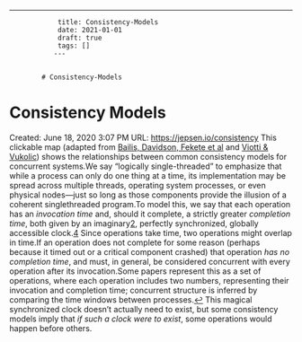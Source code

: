 ---
                title: Consistency-Models
                date: 2021-01-01    
                draft: true
                tags: []
               ---


            # Consistency-Models

# Consistency Models
Created: June 18, 2020 3:07 PM
URL: https://jepsen.io/consistency
This clickable map (adapted from [Bailis, Davidson, Fekete et al](http://www.vldb.org/pvldb/vol7/p181-bailis.pdf) and [Viotti & Vukolic](https://arxiv.org/pdf/1512.00168.pdf)) shows the relationships between common consistency models for concurrent systems.We say “logically single-threaded” to emphasize that while a process can only do one thing at a time, its implementation may be spread across multiple threads, operating system processes, or even physical nodes—just so long as those components provide the illusion of a coherent singlethreaded program.To model this, we say that each operation has an *invocation time* and, should it complete, a strictly greater *completion time*, both given by an imaginary[2](https://jepsen.io/consistency), perfectly synchronized, globally accessible clock.[4](https://jepsen.io/consistency)
Since operations take time, two operations might overlap in time.If an operation does not complete for some reason (perhaps because it timed out or a critical component crashed) that operation *has no completion time*, and must, in general, be considered concurrent with every operation after its invocation.Some papers represent this as a set of operations, where each operation includes two numbers, representing their invocation and completion time; concurrent structure is inferred by comparing the time windows between processes.[↩](https://jepsen.io/consistency)
This magical synchronized clock doesn’t actually need to exist, but some consistency models imply that *if such a clock were to exist*, some operations would happen before others.